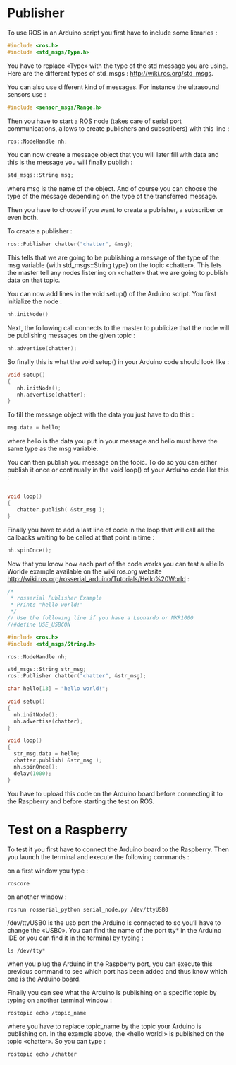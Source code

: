 # Publisher #

To use ROS in an Arduino script you first have to include some libraries :

```cpp
#include <ros.h>
#include <std_msgs/Type.h>
```

You have to replace «Type» with the type of the std message you are using. Here are the different types of std_msgs : <http://wiki.ros.org/std_msgs>.

You can also use different kind of messages. For instance the ultrasound sensors use :
```cpp
#include <sensor_msgs/Range.h>
```

Then you have to start a ROS node (takes care of serial port communications, allows to create publishers and subscribers) with this line :
```cpp
ros::NodeHandle nh;
```

You can now create a message object that you will later fill with data and this is the message you will finally publish :
```cpp
std_msgs::String msg;
```

where msg is the name of the object. And of course you can choose the type of the message depending on the type of the transferred message.


Then you have to choose if you want to create a publisher, a subscriber or even both.

To create a publisher :
```cpp
ros::Publisher chatter("chatter", &msg);
```

This tells that we are going to be publishing a message of the type of the msg variable (with std_msgs::String type) on the topic «chatter». This lets the master tell any nodes listening on «chatter» that we are going to publish data on that topic.

You can now add lines in the void setup() of the Arduino script. You first initialize the node :
```cpp
nh.initNode()
```
Next, the following call connects to the master to publicize that the node will be publishing messages on the given topic :
```cpp
nh.advertise(chatter);
```

So finally this is what the void setup() in your Arduino code should look like :
```cpp
void setup()
{
   nh.initNode();
   nh.advertise(chatter);
}
```
To fill the message object with the data you just have to do this :
```cpp
msg.data = hello;
```
where hello is the data you put in your message and hello must have the same type as the msg variable.

You can then publish you message on the topic. To do so you can either publish it once or continually in the void loop() of your Arduino code like this :
```cpp

void loop()
{
   chatter.publish( &str_msg );
}
```

Finally you have to add a last line of code in the loop that will call all the callbacks waiting to be called at that point in time :
```cpp
nh.spinOnce();
```

Now that you know how each part of the code works you can test a «Hello World» example available on the wiki.ros.org website <http://wiki.ros.org/rosserial_arduino/Tutorials/Hello%20World> :
```cpp
/*
 * rosserial Publisher Example
 * Prints "hello world!"
 */
// Use the following line if you have a Leonardo or MKR1000 
//#define USE_USBCON 

#include <ros.h>
#include <std_msgs/String.h>

ros::NodeHandle nh;

std_msgs::String str_msg;
ros::Publisher chatter("chatter", &str_msg);

char hello[13] = "hello world!";

void setup()
{
  nh.initNode();
  nh.advertise(chatter);
}

void loop()
{
  str_msg.data = hello;
  chatter.publish( &str_msg );
  nh.spinOnce();
  delay(1000);
}
```
You have to upload this code on the Arduino board before connecting it to the Raspberry and before starting the test on ROS.


# Test on a Raspberry #

To test it you first have to connect the Arduino board to the Raspberry. Then you launch the terminal and execute the following commands : 

on a first window you type : 
```
roscore
```

on another window : 
```
rosrun rosserial_python serial_node.py /dev/ttyUSB0 
```
/dev/ttyUSB0 is the usb port the Arduino is connected to so you’ll have to change the «USB0». You can find the name of the port tty* in the Arduino IDE or you can find it in the terminal by typing :
```
ls /dev/tty*
```
when you plug the Arduino in the Raspberry port, you can execute this previous command to see which port has been added and thus know which one is the Arduino board.

Finally you can see what the Arduino is publishing on a specific topic by typing on another terminal window :
```
rostopic echo /topic_name
```

where you have to replace topic_name by the topic your Arduino is publishing on. In the example above, the «hello world!» is published on the topic «chatter». So you can type :
```
rostopic echo /chatter
```
